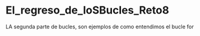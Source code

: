 # El_regreso_de_loSBucles_Reto8
LA segunda parte de bucles, son ejemplos de como entendimos el bucle for
